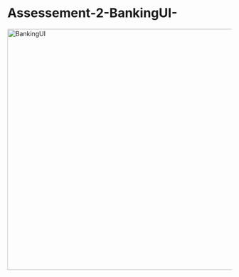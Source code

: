 # Assessement-2-BankingUI-
<img width="857" height="543" alt="BankingUI" src="https://github.com/user-attachments/assets/8b771f7f-4c23-4aa9-985e-4c6fdc42849f" />
